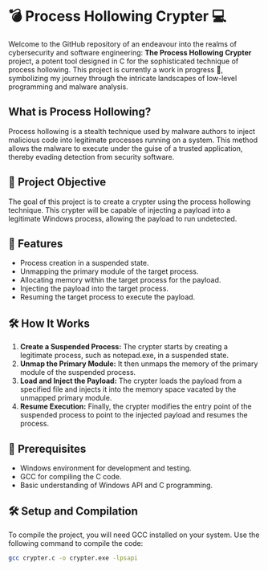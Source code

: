 # 💣 Process Hollowing Crypter 💻

Welcome to the GitHub repository of an endeavour into the realms of cybersecurity and software engineering: **The Process Hollowing Crypter** project, a potent tool designed in C for the sophisticated technique of process hollowing. This project is currently a work in progress 🚧, symbolizing my journey through the intricate landscapes of low-level programming and malware analysis.

## What is Process Hollowing?

Process hollowing is a stealth technique used by malware authors to inject malicious code into legitimate processes running on a system. This method allows the malware to execute under the guise of a trusted application, thereby evading detection from security software.

## 🎯 Project Objective

The goal of this project is to create a crypter using the process hollowing technique. This crypter will be capable of injecting a payload into a legitimate Windows process, allowing the payload to run undetected.

## 🚀 Features

- Process creation in a suspended state.
- Unmapping the primary module of the target process.
- Allocating memory within the target process for the payload.
- Injecting the payload into the target process.
- Resuming the target process to execute the payload.

## 🛠️ How It Works

1. **Create a Suspended Process:** The crypter starts by creating a legitimate process, such as notepad.exe, in a suspended state.
2. **Unmap the Primary Module:** It then unmaps the memory of the primary module of the suspended process.
3. **Load and Inject the Payload:** The crypter loads the payload from a specified file and injects it into the memory space vacated by the unmapped primary module.
4. **Resume Execution:** Finally, the crypter modifies the entry point of the suspended process to point to the injected payload and resumes the process.

## 🧰 Prerequisites

- Windows environment for development and testing.
- GCC for compiling the C code.
- Basic understanding of Windows API and C programming.

## 🛠️ Setup and Compilation

To compile the project, you will need GCC installed on your system. Use the following command to compile the code:

```bash
gcc crypter.c -o crypter.exe -lpsapi

